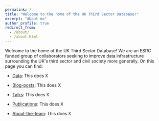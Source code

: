 ```yaml
---
permalink: /
title: "Welcome to the home of the UK Third Sector Database!"
excerpt: "About me"
author_profile: true
redirect_from: 
  - /about/
  - /about.html
---
```


Welcome to the home of the UK Third Sector Database! We are an ESRC funded group of collaborators seeking to improve data infrastructure surrounding the UK's third sector and civil society more generally. On this page you can find:

* [Data](https://uk-third-sector-database.github.io/data): This does X

* [Blog-posts](https://uk-third-sector-database.github.io/year-archive): This does X

* [Talks](https://uk-third-sector-database.github.io/talks): This does X

* [Publications](https://uk-third-sector-database.github.io/publications): This does X
 
* [About-the-team](https://uk-third-sector-database.github.io//meet-the-team/): This does X